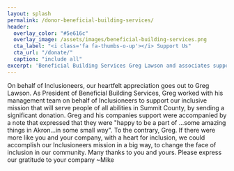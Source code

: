 ```yaml
---
layout: splash
permalink: /donor-beneficial-building-services/
header:
  overlay_color: "#5e616c"
  overlay_image: /assets/images/beneficial-building-services.png
  cta_label: "<i class='fa fa-thumbs-o-up'></i> Support Us"
  cta_url: "/donate/"
  caption: "include all"
excerpt: 'Beneficial Building Services Greg Lawson and associates support Inclusioneers . <br /><small><a href="/supporters/">Our Supporters</a></small>'
---
```


On behalf of Inclusioneers, our heartfelt appreciation goes out to Greg Lawson.
As President of Beneficial Building Services, Greg worked with his management
team on behalf of Inclusioneers to support our inclusive mission that will
serve people of all abilities in Summit County, by sending a significant
donation. Greg and his companies support were accompanied by a note that
expressed that they were "happy to be a part of ...some amazing things in
Akron...in some small way". To the contrary, Greg. If there were more like you
and your company, with a heart for inclusion, we could accomplish our
Inclusioneers mission in a big way, to change the face of inclusion in our
community. Many thanks to you and yours. Please express our gratitude to your
company ~Mike
